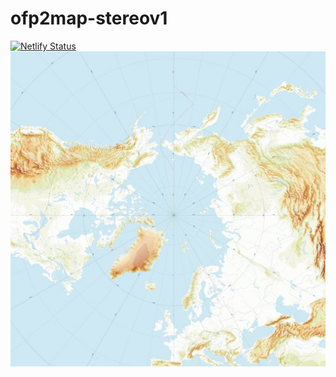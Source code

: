 # ofp2map-stereov1

[![Netlify Status](https://api.netlify.com/api/v1/badges/490a585a-5dd2-43de-bd71-fb5e93f0b09f/deploy-status)](https://app.netlify.com/sites/ofp2map-stereov1/deploys)
![Stereographic](stereov1/0/0/0.jpg?raw=true "Title")
